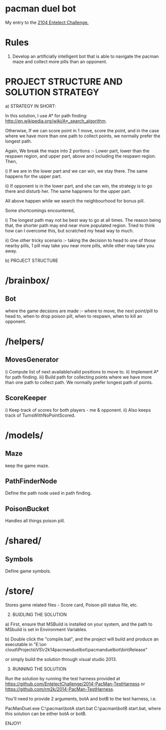 pacman duel bot
===============

My entry to the <a href="http://challenge.entelect.co.za/" target="_blank">2104 Entelect Challenge.</a>


# Rules
1. Develop an artificially intelligent bot that is able to navigate the pacman maze and collect more pills than an opponent.

# PROJECT STRUCTURE AND SOLUTION STRATEGY

a) STRATEGY IN SHORT:

In this solution, I use A* for path finding: http://en.wikipedia.org/wiki/A*_search_algorithm.

Otherwise,
If we can score point in 1 move, score the point, and in the case where we have more than one path to collect points, we normally prefer the longest path.

Again,
We break the maze into 2 portions :- Lower part, lower than the respawn region, and upper part, above and including the respawn region. Then,

i) If we are in the lower part and we can win, we stay there. The same happens for the upper part.

ii) If opponent is in the lower part, and she can win, the strategy is to go there and disturb her. The same happnens for the upper part.

All above happen while we search the neighbourhood for bonus pill.

Some shortcomings encountered,

i) The longest path may not be best way to go at all times. The reason being that, the shorter path may end near more populated region. Tried to think how can I overcome this, but scratched my head way to much.

ii) One other tricky scenario :- taking the decision to head to one of those nearby pills, 1 pill may take you near more pills, while other may take you away.
    

b) PROJECT STRUCTURE

/brainbox/
=================================================================

Bot
----
where the game decsions are made :- where to move, the next point/pill to head to, when to drop poison pill, when to respawn, when to kill an opponent.


/helpers/
=================================================================

MovesGenerator
------
i)   Compute list of next available/valid positions to move to.
ii)  Implement A* for path finding.
iii) Build path for collecting points where we have more than one path to collect path. We normally prefer longest path of points.
 
ScoreKeeper
----------
i)  Keep track of scores for both players - me & opponent.
ii) Also keeps track of TurnsWithNoPointScored.


/models/
=================================================================

Maze
-----
keep the game maze.


PathFinderNode
---------------
Define the path node used in path finding.


PoisonBucket
-------------
Handles all things poison pill.


/shared/
=================================================================

Symbols
--------
Define game symbols.


/store/
=================================================================

Stores game related files - Score card, Poison pill status file, etc.


2. BUIDLING THE SOLUTION

a) First, ensure that MSBuild is installed on your system, and the path to MSbuild is set in Environment Variables.

b) Double click the "compile.bat", and the project will build and produce an executable in "E:\on cloud\Projects\VS\r2k14pacmanduelbot\pacmanduelbot\bin\Release"

or simply build the solution through visual studio 2013.


3. RUNNING THE SOLUTION

 Run the solution by running the test harness provided at https://github.com/EntelectChallenge/2014-PacMan-TestHarness or https://github.com/rm2k/2014-PacMan-TestHarness.

You'll need to provide 2 arguments, botA and botB to the test harness, i.e.

PacManDuel.exe C:\pacman\botA start.bat C:\pacman\botB start.bat, where this solution can be either botA or botB. 

ENJOY!	
